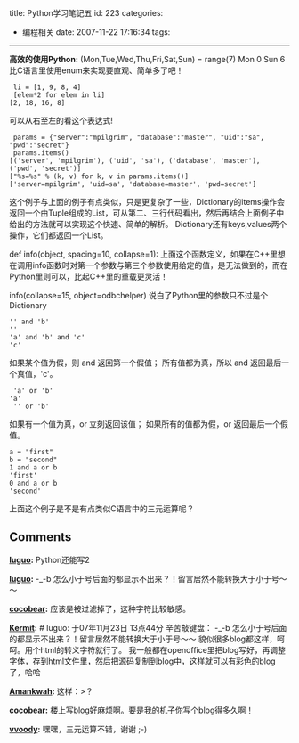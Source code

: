 title: Python学习笔记五
id: 223
categories:
  - 编程相关
date: 2007-11-22 17:16:34
tags:
---

**高效的使用Python:**
	 (Mon,Tue,Wed,Thu,Fri,Sat,Sun) = range(7)
	Mon
	0
	 Sun
	6
比C语言里使用enum来实现要直观、简单多了吧！


	 li = [1, 9, 8, 4]
	 [elem*2 for elem in li]      
	[2, 18, 16, 8]
可以从右至左的看这个表达式!


	 params = {"server":"mpilgrim", "database":"master", "uid":"sa", "pwd":"secret"}
	 params.items()
	[('server', 'mpilgrim'), ('uid', 'sa'), ('database', 'master'), ('pwd', 'secret')]
	["%s=%s" % (k, v) for k, v in params.items()] 
	['server=mpilgrim', 'uid=sa', 'database=master', 'pwd=secret']
这个例子与上面的例子有点类似，只是更复杂了一些，Dictionary的items操作会返回一个由Tuple组成的List，可从第二、三行代码看出，然后再结合上面例子中给出的方法就可以实现这个快速、简单的解析。
Dictionary还有keys,values两个操作，它们都返回一个List。

def info(object, spacing=10, collapse=1):
上面这个函数定义，如果在C++里想在调用info函数时对第一个参数与第三个参数使用给定的值，是无法做到的，而在Python里则可以，比起C++里的重载更灵活！

info(collapse=15, object=odbchelper) 
说白了Python里的参数只不过是个Dictionary

	'' and 'b'  
	''
	'a' and 'b' and 'c'
	'c'


如果某个值为假，则 and 返回第一个假值；
所有值都为真，所以 and 返回最后一个真值，'c'。


	 'a' or 'b'          
	'a'
	 '' or 'b'  
如果有一个值为真，or 立刻返回该值；
如果所有的值都为假，or 返回最后一个假值。

	a = "first"
	b = "second"
	1 and a or b 
	'first'
	0 and a or b 
	'second'

上面这个例子是不是有点类似C语言中的三元运算呢？
## Comments

**[luguo](#2435 "2007-11-23 13:43:22"):** Python还能写2

**[luguo](#2436 "2007-11-23 13:44:29"):** -_-b 怎么小于号后面的都显示不出来？！留言居然不能转换大于小于号～～

**[cocobear](#2439 "2007-11-23 18:30:39"):** 应该是被过滤掉了，这种字符比较敏感。

**[Kermit](#2457 "2007-11-24 18:42:57"):** # luguo: 于07年11月23日 13点44分 辛苦敲键盘： -_-b 怎么小于号后面的都显示不出来？！留言居然不能转换大于小于号～～ 貌似很多blog都这样，呵呵。用个html的转义字符就行了。 我一般都在openoffice里把blog写好，再调整字体，存到html文件里，然后把源码复制到blog中，这样就可以有彩色的blog了，哈哈

**[Amankwah](#2459 "2007-11-24 21:31:45"):** 这样：>？

**[cocobear](#2460 "2007-11-24 21:48:17"):** 楼上写blog好麻烦啊。要是我的机子你写个blog得多久啊！

**[vvoody](#4097 "2008-08-26 13:12:12"):** 嘿嘿，三元运算不错，谢谢 ;-)

